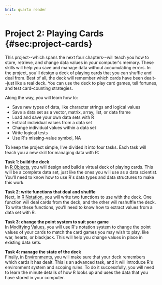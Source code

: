 ```yaml
---
knit: quarto render
---
```


# Project 2: Playing Cards {#sec:project-cards}

This project--which spans the next four chapters--will teach you how to store, retrieve, and change data values in your computer's memory. These skills will help you save and manage data without accumulating errors. In the project, you'll design a deck of playing cards that you can shuffle and deal from. Best of all, the deck will remember which cards have been dealt--just like a real deck. You can use the deck to play card games, tell fortunes, and test card-counting strategies.

Along the way, you will learn how to:

-   Save new types of data, like character strings and logical values
-   Save a data set as a vector, matrix, array, list, or data frame
-   Load and save your own data sets with R
-   Extract individual values from a data set
-   Change individual values within a data set
-   Write logical tests
-   Use R's missing-value symbol, NA

To keep the project simple, I've divided it into four tasks. Each task will teach you a new skill for managing data with R:

**Task 1: build the deck**\
In [R Objects](#sec:r-objects), you will design and build a virtual deck of playing cards. This will be a complete data set, just like the ones you will use as a data scientist. You'll need to know how to use R's data types and data structures to make this work.

**Task 2: write functions that deal and shuffle**\
Next, in [R Notation](#sec:r-notation), you will write two functions to use with the deck. One function will deal cards from the deck, and the other will reshuffle the deck. To write these functions, you'll need to know how to extract values from a data set with R.

**Task 3: change the point system to suit your game**\
In [Modifying Values](#sec:modifying-values), you will use R's notation system to change the point values of your cards to match the card games you may wish to play, like war, hearts, or blackjack. This will help you change values in place in existing data sets.

**Task 4: manage the state of the deck**\
Finally, in [Environments](#sec:environments), you will make sure that your deck remembers which cards it has dealt. This is an advanced task, and it will introduce R's environment system and scoping rules. To do it successfully, you will need to learn the minute details of how R looks up and uses the data that you have stored in your computer.
